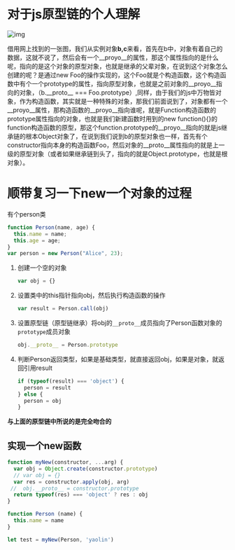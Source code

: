 # 对于js原型链的个人理解

![img](https://upload-images.jianshu.io/upload_images/15932532-cb246befed007789.png?imageMogr2/auto-orient/strip|imageView2/2/w/638/format/webp)

借用网上找到的一张图，我们从实例对象**b,c**来看，首先在b中，对象有着自己的数据，这就不说了，然后会有一个\_\_proyo\_\_的属性，那这个属性指向的是什么呢，指向的是这个对象的原型对象，也就是继承的父辈对象，在说到这个对象怎么创建的呢？是通过new Foo的操作实现的，这个Foo就是个构造函数，这个构造函数中有个一个prototype的属性，指向原型对象，也就是之前对象的\_\_proyo\_\_指向的对象，（b.\_\_proto\_\_ ===  Foo.prototype）,同样，由于我们的js中万物皆对象，作为构造函数，其实就是一种特殊的对象，那我们前面说到了，对象都有一个\_\_proyo\_\_属性，那构造函数的\_\_proyo\_\_指向谁呢，就是Function构造函数的prototype属性指向的对象，也就是我们新建函数时用到的new function(){}的function构造函数的原型，那这个function.prototype的\_\_proyo\_\_指向的就是js继承链的根本Object对象了，在说到我们说到b的原型对象也一样，首先有个constructor指向本身的构造函数Foo，然后对象的\_\_proto\_\_属性指向的就是上一级的原型对象（或者如果继承链到头了，指向的就是Object.prototype，也就是根对象）。







# 顺带复习一下new一个对象的过程

有个person类

```js
function Person(name, age) {
  this.name = name;
  this.age = age;
}
var person = new Person("Alice", 23);
```



1. 创建一个空的对象

   ```js
   var obj = {}
   ```

   

2. 设置类中的this指针指向obj，然后执行构造函数的操作

   ```js
   var result = Person.call(obj)
   ```

   

3. 设置原型链（原型链继承）将obj的`__proto__`成员指向了Person函数对象的`prototype`成员对象

   ```js
   obj.__proto__ = Person.prototype
   ```

4. 判断Person返回类型，如果是基础类型，就直接返回obj，如果是对象，就返回引用result

   ```js
   if (typeof(result) === 'object') {
     person = result
   } else {
     person = obj
   }
   ```

   

**与上面的原型链中所说的是完全吻合的**



## 实现一个new函数



```js
function myNew(constructor, ...arg) {
  var obj = Object.create(constructor.prototype) 
  // var obj = {}
  var res = constructor.apply(obj, arg)
 //  obj.__proto__ = constructor.prototype
  return typeof(res) === 'object' ? res : obj
}

function Person (name) {
  this.name = name
}

let test = myNew(Person, 'yaolin')
```

